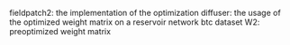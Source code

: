 fieldpatch2: the implementation of the optimization
diffuser: the usage of the optimized weight matrix on a reservoir network
btc dataset
W2: preoptimized weight matrix
